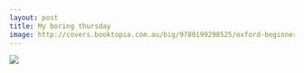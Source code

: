 ```yaml
---
layout: post
title: My boring thursday
image: http://covers.booktopia.com.au/big/9780199298525/oxford-beginner-s-japanese-dictionary.jpg
---
```


<img src="{{site.image}}" />
